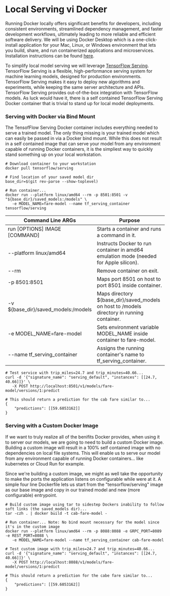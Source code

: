 # Local Serving vi Docker 
Running Docker locally offers significant benefits for developers, including consistent environments, streamlined dependency management, and faster development workflows, ultimately leading to more reliable and efficient software delivery. We will be using Docker Desktop which is a one-click-install application for your Mac, Linux, or Windows environment that lets you build, share, and run containerized applications and microservices. Installation instructions can be found [here](https://docs.docker.com/desktop/).

To simplify local model serving we will leverage [TensorFlow Serving](https://www.tensorflow.org/tfx/guide/serving). TensorFlow Serving is a flexible, high-performance serving system for machine learning models, designed for production environments. TensorFlow Serving makes it easy to deploy new algorithms and experiments, while keeping the same server architecture and APIs. TensorFlow Serving provides out-of-the-box integration with TensorFlow models. As luck would have it, there is a self contained TensorFlow Serving Docker container that is trivial to stand up for local model deployments.

### Serving with Docker via Bind Mount
The TensofFlow Serving Docker container includes everything needed to serve a trained model.  The only thing missing is your trained model which can easily be passed in via a Docker bind mount. While this does not result in a self contained image that can serve your model from any environment capable of running Docker containers, it is the simpliest way to quickly stand something up on your local workstation. 

```
# Download container to your workstation
docker pull tensorflow/serving

# Find location of your saved model dir
base_dir=$(git rev-parse --show-toplevel)

# Run container...
docker run --platform linux/amd64 --rm -p 8501:8501 -v "${base_dir}/saved_models:/models" \
   -e MODEL_NAME=fare-model --name tf_serving_container tensorflow/serving
```
| Command Line ARGs | Purpose |
| --- | ------- |
| run [OPTIONS] IMAGE [COMMAND] | Starts a container and runs a command in it. |
| --platform linux/amd64 | Instructs Docker to run container in amd64 emulation mode (needed for Apple silicon). |
| --rm | Remove container on exit. |
| -p 8501:8501 | Maps port 8501 on host to port 8501 inside container. |
| -v ${base_dir}/saved_models:/models | Maps directory $(base_dir)/saved_models on host to /models directory in running container. |
| -e MODEL_NAME=fare-model | Sets environment variable MODEL_NAME inside container to fare-model. |
| --name tf_serving_container | Assigns the running container's name to tf_serving_container. |

```
# Test service with trip_miles=24.7 and trip_minutes=40.66...
curl -d '{"signature_name": "serving_default", "instances": [[24.7, 40.66]]}' \
   -X POST http://localhost:8501/v1/models/fare-model/versions/1:predict

# This should return a prediction for the cab fare similar to...
{
    "predictions": [[59.6053162]]
}
```
### Serving with a Custom Docker Image
If we want to truly realize all of the benifits Docker provides, when using it to server our models, we are going to need to build a custom Docker image.  Building a custom image will result in a 100% self contained image with no dependencies on local file systems.  This will enable us to serve our model from any environment capable of running Docker containers... like kubernetes or Cloud Run for example.

Since we're building a custom image, we might as well take the opportunity to make the ports the application listens on configurable while were at it. A simple four line Dockerfile lets us start from the "tensorflow/serving" image as our base image and copy in our trained model and new (more configurable) entrypoint.

```
# Build custom image using tar to sidestep Dockers inability to follow soft links (the saved_models dir)...
tar -czh . | docker build -t cab-fare-model -

# Run container... Note: No bind mount necessary for the model since it's in the custom image
docker run --platform linux/amd64 --rm -p 8088:8088 -e GRPC_PORT=8089 -e REST_PORT=8088 \
   -e MODEL_NAME=fare-model --name tf_serving_container cab-fare-model

# Test custom image with trip_miles=24.7 and trip_minutes=40.66...
curl -d '{"signature_name": "serving_default", "instances": [[24.7, 40.66]]}' \
   -X POST http://localhost:8088/v1/models/fare-model/versions/1:predict

# This should return a prediction for the cabe fare similar to...
{
    "predictions": [[59.6053162]]
}
```
